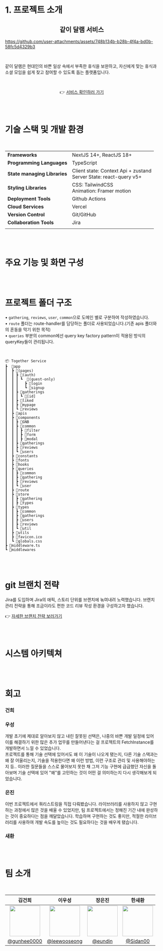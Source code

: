 <h1 style="border-bottom: none;"> 1. 프로젝트 소개 </h1>

<div align="center">
  <h2>같이 달램 서비스</h2>
</div>

  https://github.com/user-attachments/assets/748b134b-b28b-4f4a-bd0b-58fc5d4329b3

<br>

같이 달램은 현대인의 바쁜 일상 속에서 부족한 휴식을 보완하고, 자신에게 맞는 휴식과 소셜 모임을 쉽게 찾고 참여할 수 있도록 돕는 플랫폼입니다.

<br>

<div align="center">

 👉 [서비스 확인하러 가기](together-gilt.vercel.app)

</div>

<br/>
<br/>


<!-- # 3. 기술 스택 및 개발 환경 -->
<h1 style="border-bottom: none;"> 기술 스택 및 개발 환경 </h1>

<!-- <h2>기술 스택 및 개발 환경<span style="color:#ea580c">.</span></h2> -->

<br>

<div align="center">

| | |
| --- | --- |
| **Frameworks** | NextJS 14+, ReactJS 18+ |
| **Programming Languages** | TypeScript 
| **State managing Libraries** | Client state: Context Api + zustand <br> Server State: react-query v5+ |
| **Styling Libraries** | CSS: TailwindCSS <br> Animation: Framer motion |
| **Deployment Tools** | Github Actions |
| **Cloud Services** | Vercel |
| **Version Control** | Git/GitHub |
| **Collaboration Tools** | Jira |
| | |
</div>

<br>
<br>

<!-- # 4. 주요 기능 및 화면 구성 -->
<h1 style="border-bottom: none;"> 주요 기능 및 화면 구성 </h1>

<br>
<br>

<!-- # 5. 프로젝트 폴더 구조 -->
<h1 style="border-bottom: none;">프로젝트 폴더 구조</h1>


• `gathering`, `reviews`, `user`, `common`으로 도메인 별로 구분하여 작성하였습니다. <br>
• `route` 폴더는 route-handler를 담당하는 폴더로 사용되었습니다.(기존 apis 폴더와의 혼동을 막기 위한 목적) <br>
• `queries` 부분의 common에선 query key factory pattern이 적용된 방식의 queryKey들이 관리됩니다. <br>

<br>

```
📦 Together Service
┣  📂app
┃  ┣ 📂(pages)
┃  ┃ ┣ 📂(auth)
┃  ┃ ┃ ┗  📂(guest-only)
┃  ┃ ┃   ┣ 📂login
┃  ┃ ┃   ┗ 📂signup
┃  ┃ ┣ 📂gatherings
┃  ┃ ┃ ┗ 📂[id]
┃  ┃ ┣ 📂liked
┃  ┃ ┣ 📂mypage
┃  ┃ ┗ 📂reviews
┃  ┣ 📂apis
┃  ┣ 📂components
┃  ┃ ┣ 📂GNB
┃  ┃ ┣ 📂common
┃  ┃ ┃ ┣ 📂filter
┃  ┃ ┃ ┣ 📂form
┃  ┃ ┃ ┣ 📂modal
┃  ┃ ┣ 📂gatherings
┃  ┃ ┣ 📂reviews
┃  ┃ ┗ 📂users
┃  ┣ 📂constants
┃  ┣ 📂fonts
┃  ┣ 📂hooks
┃  ┣ 📂queries
┃  ┃ ┣ 📂common
┃  ┃ ┣ 📂gathering
┃  ┃ ┣ 📂reviews
┃  ┃ ┗ 📂user
┃  ┣ 📂route
┃  ┣ 📂store
┃  ┃ ┣ 📂gathering
┃  ┃ ┣ 📂types
┃  ┣ 📂types
┃  ┃ ┣ 📂common
┃  ┃ ┣ 📂gatherings
┃  ┃ ┣ 📂users
┃  ┃ ┣ 📂reviews
┃  ┃ ┗ 📂util
┃  ┣ 📂utils
┃  ┣ 📜favicon.ico
┃  ┗ 📜globals.css
┣ 📜middleware.ts
┗ 📂middlewares

```

<br>
<br>

<!-- # 6. git 브랜치 전략 -->
<h1 style="border-bottom: none;">git 브랜치 전략</h1>



Jira를 도입하며 Jira의 애픽, 스토리 단위를 브랜치에 녺여내려 노력했습니다. 브랜치 관리 전략을 통해 조금이라도 편한 코드 리뷰 작성 환경을 구성하고자 했습니다.

👉 [자세한 브랜치 전략 보러가기](https://scratched-cephalopod-eb9.notion.site/Git-19ee1d6ada4f804c9e9cd9ba37847488?pvs=74)

<br>
<br>

<!-- # 7. 시스템 아키텍쳐 -->
<h1 style="border-bottom: none;">시스템 아키텍쳐</h1>

<br>
<br>

<!-- # 8. 회고 -->
<h1 style="border-bottom: none;">회고</h1>

### **건희** <br>
### **우성** <br>
  개발 초기에 제대로 알아보지 않고 내린 잘못된 선택은, 나중의 바쁜 개발 일정에 있어 이를 해결하기 위한 많은 추가 업무를 만들어낸다는 걸 프로젝트의 FetchInstance를 개발하면서 느낄 수 있었습니다. <br>
  프로젝트를 통해 기술 선택에 있어서도 왜 이 기술이 나오게 됐는지, 다른 기술 스택과는 왜 잘 어울리는지, 기술을 적용한다면 왜 이런 방법, 이런 구조로 관리 및 사용해야하는지 등.. 이러한 질문들을 스스로 물어보지 못한 채 그저 기능 구현에 급급했던 자신을 돌아보며 기술 선택에 있어 "왜"를 고민하는 것이 어떤 걸 의미하는지 다시 생각해보게 되었습니다.

### **은진** <br>
  이번 프로젝트에서 쿼리스트링을 직접 다뤄봤습니다. 라이브러리를 사용하지 않고 구현하는 과정에서 많은 것을 배울 수 있었지만, 팀 프로젝트에서는 정해진 기간 내에 완성하는 것이 중요하다는 점을 깨달았습니다. 학습하며 구현하는 것도 좋지만, 적절한 라이브러리를 사용하여 개발 속도를 높이는 것도 필요하다는 것을 배우게 됐습니다.
###  **새환** <br>

<br>
<br>

<!-- # 2. 팀 소개 -->
<h1 style="border-bottom: none;">팀 소개</h1>


<br>

<div align="center">

김건희                                      |                                  이우성                                      |                                    장은진                                      |                                   한새환                                      |                                    
| :-----------------------------------------------------------------------------: | :------------------------------------------------------------------------------: | :-----------------------------------------------------------------------------: | :-----------------------------------------------------------------------------: |
| <img src="https://avatars.githubusercontent.com/u/132315752?v=4" height = 100px> | <img src="https://avatars.githubusercontent.com/u/42796944?v=4" height = 100px> | <img src="https://avatars.githubusercontent.com/u/81504945?v=4" height = 100px> | <img src="https://avatars.githubusercontent.com/u/127942524?v=4" height = 100px> |
|[@gunhee0000](https://github.com/gunhee0000)           |    [@leewooseong](https://github.com/leewooseong)                   |         [@eundin](https://github.com/eundin)         |                [@Sidan00](https://github.com/Sidan00)                |

</div>
